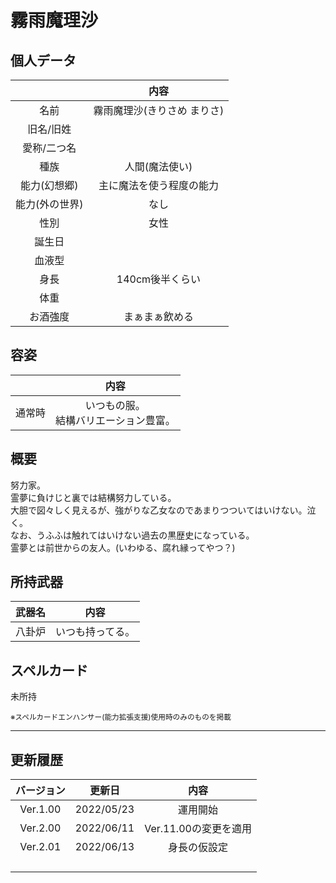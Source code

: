 # 霧雨魔理沙

## 個人データ
||内容|
|:---:|:---:|
|名前|霧雨魔理沙(きりさめ まりさ)|
|旧名/旧姓||
|愛称/二つ名||
|種族|人間(魔法使い)|
|能力(幻想郷)|主に魔法を使う程度の能力|
|能力(外の世界)|なし|
|性別|女性|
|誕生日||
|血液型||
|身長|140cm後半くらい|
|体重||
|お酒強度|まぁまぁ飲める|

## 容姿
||内容|
|:---:|:---:|
|通常時|いつもの服。<br>結構バリエーション豊富。|

## 概要
努力家。<br>
霊夢に負けじと裏では結構努力している。<br>
大胆で図々しく見えるが、強がりな乙女なのであまりつついてはいけない。泣く。<br>
なお、うふふは触れてはいけない過去の黒歴史になっている。<br>
霊夢とは前世からの友人。(いわゆる、腐れ縁ってやつ？)

## 所持武器
|武器名|内容|
|:---:|:---:|
|八卦炉|いつも持ってる。|

## スペルカード
未所持

<sup>
※スペルカードエンハンサー(能力拡張支援)使用時のみのものを掲載
</sup>

***

## 更新履歴
|バージョン|更新日|内容|
|:---:|:---:|:---:|
|Ver.1.00|2022/05/23|運用開始|
|Ver.2.00|2022/06/11|Ver.11.00の変更を適用|
|Ver.2.01|2022/06/13|身長の仮設定|
||||
||||
||||
||||


